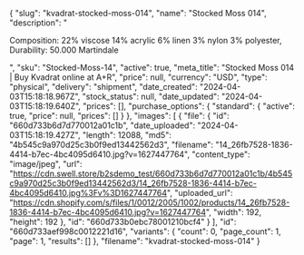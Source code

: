 {
  "slug": "kvadrat-stocked-moss-014",
  "name": "Stocked Moss 014",
  "description": "<p>Composition: 22% viscose 14% acrylic 6% linen 3% nylon 3% polyester, Durability: 50.000 Martindale</p>",
  "sku": "Stocked-Moss-14",
  "active": true,
  "meta_title": "Stocked Moss 014 | Buy Kvadrat online at A+R",
  "price": null,
  "currency": "USD",
  "type": "physical",
  "delivery": "shipment",
  "date_created": "2024-04-03T15:18:18.967Z",
  "stock_status": null,
  "date_updated": "2024-04-03T15:18:19.640Z",
  "prices": [],
  "purchase_options": {
    "standard": {
      "active": true,
      "price": null,
      "prices": []
    }
  },
  "images": [
    {
      "file": {
        "id": "660d733b6d7d770012a01c1b",
        "date_uploaded": "2024-04-03T15:18:19.427Z",
        "length": 12088,
        "md5": "4b545c9a970d25c3b0f9ed13442562d3",
        "filename": "14_26fb7528-1836-4414-b7ec-4bc4095d6410.jpg?v=1627447764",
        "content_type": "image/jpeg",
        "url": "https://cdn.swell.store/b2sdemo_test/660d733b6d7d770012a01c1b/4b545c9a970d25c3b0f9ed13442562d3/14_26fb7528-1836-4414-b7ec-4bc4095d6410.jpg%3Fv%3D1627447764",
        "uploaded_url": "https://cdn.shopify.com/s/files/1/0012/2005/1002/products/14_26fb7528-1836-4414-b7ec-4bc4095d6410.jpg?v=1627447764",
        "width": 192,
        "height": 192
      },
      "id": "660d733b0ebc78001210bcf4"
    }
  ],
  "id": "660d733aef998c0012221d16",
  "variants": {
    "count": 0,
    "page_count": 1,
    "page": 1,
    "results": []
  },
  "filename": "kvadrat-stocked-moss-014"
}